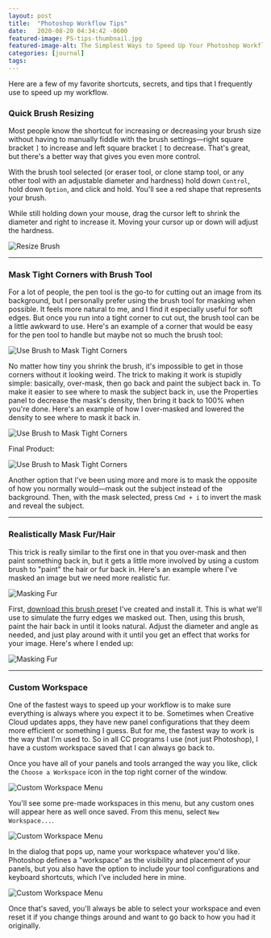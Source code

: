 ```yaml
---
layout: post
title:  "Photoshop Workflow Tips"
date:   2020-08-20 04:34:42 -0600
featured-image: PS-tips-thumbnail.jpg
featured-image-alt: The Simplest Ways to Speed Up Your Photoshop Workflow
categories: [journal]
tags: 
---
```


Here are a few of my favorite shortcuts, secrets, and tips that I frequently use to speed up my workflow.

### Quick Brush Resizing

Most people know the shortcut for increasing or decreasing your brush size without having to manually fiddle with the brush settings—right square bracket `]` to increase and left square bracket `[` to decrease. That's great, but there's a better way that gives you even more control. 

With the brush tool selected (or eraser tool, or clone stamp tool, or any other tool with an adjustable diameter and hardness) hold down `Control`, hold down `Option`, and click and hold. You'll see a red shape that represents your brush.

While still holding down your mouse, drag the cursor left to shrink the diameter and right to increase it. Moving your cursor up or down will adjust the hardness.

<img class="single no-border" src="../../../../assets/images/PS-tips-brush-resize.gif" alt="Resize Brush" />

---

### Mask Tight Corners with Brush Tool

For a lot of people, the pen tool is the go-to for cutting out an image from its background, but I personally prefer using the brush tool for masking when possible. It feels more natural to me, and I find it especially useful for soft edges. But once you run into a tight corner to cut out, the brush tool can be a little awkward to use. Here's an example of a corner that would be easy for the pen tool to handle but maybe not so much the brush tool:

<img class="no-border" src="../../../../assets/images/PS-tips/corner-mask-1.jpg" alt="Use Brush to Mask Tight Corners" />

No matter how tiny you shrink the brush, it's impossible to get in those corners without it looking weird. The trick to making it work is stupidly simple: basically, over-mask, then go back and paint the subject back in. To make it easier to see where to mask the subject back in, use the Properties panel to decrease the mask's density, then bring it back to 100% when you're done. Here's an example of how I over-masked and lowered the density to see where to mask it back in. 

<img class="no-border" src="../../../../assets/images/PS-tips/corner-mask-2.jpg" alt="Use Brush to Mask Tight Corners" />

Final Product:

<img class="no-border" src="../../../../assets/images/PS-tips/corner-mask-3.jpg" alt="Use Brush to Mask Tight Corners" />

Another option that I've been using more and more is to mask the opposite of how you normally would—mask out the subject instead of the background. Then, with the mask selected, press `Cmd + i` to invert the mask and reveal the subject.

---

### Realistically Mask Fur/Hair

This trick is really similar to the first one in that you over-mask and then paint something back in, but it gets a little more involved by using a custom brush to "paint" the hair or fur back in. Here's an example where I've masked an image but we need more realistic fur.

<img class="no-border" src="../../../../assets/images/PS-tips/mask-fur-1.gif" alt="Masking Fur" />

First, <a href="../../../../assets/images/PS-tips/fur.abr">download this brush preset</a> I've created and install it. This is what we'll use to simulate the furry edges we masked out. Then, using this  brush, paint the hair back in until it looks natural. Adjust the diameter and angle as needed, and just play around with it until you get an effect that works for your image. Here's where I ended up:

<img class="no-border" src="../../../../assets/images/PS-tips/mask-fur-2.jpg" alt="Masking Fur" />


---

<!-- ### 4. Custom Shortcuts

With any fresh install of Photoshop, the first thing I do is set up custom shortcuts that significantly speed up my workflow. You can create these shortcuts by going to `Edit > Keyboard Shortcuts` These are of course custom but here are the ones that I use daily:

- Flatten Image
<br />`Cmd + Shift + F` 
<br />*(overrides default preset)*
- Trim
<br />`Cmd + Shift + 0`


You can also save a set of custom shortcuts to import later.
-  -->

### Custom Workspace

One of the fastest ways to speed up your workflow is to make sure everything is always where you expect it to be. Sometimes when Creative Cloud updates apps, they have new panel configurations that they deem more efficient or something I guess. But for me, the fastest way to work is the way that I'm used to. So in all CC programs I use (not just Photoshop), I have a custom workspace saved that I can always go back to. 

Once you have all of your panels and tools arranged the way you like, click the `Choose a Workspace` icon in the top right corner of the window.

<img class="no-border" src="../../../../assets/images/PS-tips/custom-workspace-1.jpg" alt="Custom Workspace Menu" />

You'll see some pre-made workspaces in this menu, but any custom ones will appear here as well once saved. From this menu, select `New Workspace...`. 

<img class="no-border" src="../../../../assets/images/PS-tips/custom-workspace-2.jpg" alt="Custom Workspace Menu" />

In the dialog that pops up, name your workspace whatever you'd like. Photoshop defines a "workspace" as the visibility and placement of your panels, but you also have the option to include your tool configurations and keyboard shortcuts, which I've included here in mine.

<img class="no-border center" src="../../../../assets/images/PS-tips/custom-workspace-3.jpg" alt="Custom Workspace Menu" />

Once that's saved, you'll always be able to select your workspace and even reset it if you change things around and want to go back to how you had it originally. 

